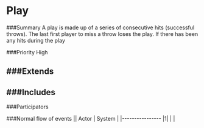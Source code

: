 # Play

###Summary
A play is made up of a series of consecutive hits (successful throws). The last first player to miss a throw loses the play. If there has been any hits during the play

###Priority
High

###Extends
-

###Includes
-

###Participators


###Normal flow of events
|| Actor | System |
|----------------
|1| | |
